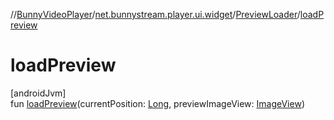 //[BunnyVideoPlayer](../../../index.md)/[net.bunnystream.player.ui.widget](../index.md)/[PreviewLoader](index.md)/[loadPreview](load-preview.md)

# loadPreview

[androidJvm]\
fun [loadPreview](load-preview.md)(currentPosition: [Long](https://kotlinlang.org/api/latest/jvm/stdlib/kotlin-stdlib/kotlin/-long/index.html), previewImageView: [ImageView](https://developer.android.com/reference/kotlin/android/widget/ImageView.html))
